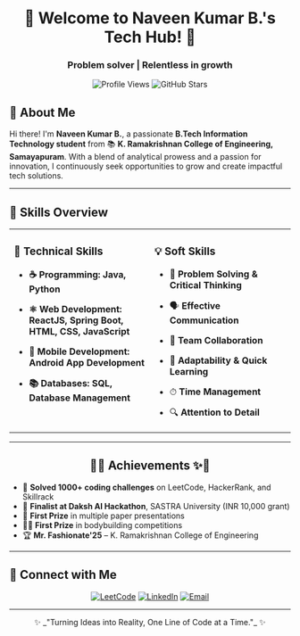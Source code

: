 <h1 align="center">🚀 Welcome to Naveen Kumar B.'s Tech Hub! 🚀</h1>
<h3 align="center">Problem solver | Relentless in growth </h3>

<p align="center">
  <img src="https://komarev.com/ghpvc/?username=naveenkumar&label=Profile%20Views&color=brightgreen&style=for-the-badge" alt="Profile Views"/>
<img src="https://img.shields.io/github/stars/NaveenKumar71/portfolio?style=for-the-badge&label=GitHub%20Stars&color=gold" alt="GitHub Stars"/>
</p>


## 👋 About Me
Hi there! I'm **Naveen Kumar B.**, a passionate **B.Tech Information Technology student** from 📚 **K. Ramakrishnan College of Engineering, Samayapuram**. With a blend of analytical prowess and a passion for innovation, I continuously seek opportunities to grow and create impactful tech solutions.

---

## 🌟 Skills Overview

<table align="center" width="100%">
  <tr>
    <td valign="top" width="50%">
      
### 🔧 Technical Skills

- **☕ Programming: Java, Python**
- **⚛️ Web Development: ReactJS, Spring Boot, HTML, CSS, JavaScript**
- **📱 Mobile Development: Android App Development**
- **📚 Databases: SQL, Database Management**

    </td>
    <td valign="top" width="50%">
      
### 💡 Soft Skills

- 🧩 **Problem Solving & Critical Thinking**
- 🗣 **Effective Communication**
- 🤝 **Team Collaboration**
- 🚀 **Adaptability & Quick Learning**
- ⏱ **Time Management**
- 🔍 **Attention to Detail**

    </td>
  </tr>
</table>

---

<h2 align="center">🏅✨ Achievements ✨🏅</h2>

- 🥇 **Solved 1000+ coding challenges** on LeetCode, HackerRank, and Skillrack
- 🤖 **Finalist at Daksh AI Hackathon**, SASTRA University (INR 10,000 grant)
- 📜 **First Prize** in multiple paper presentations
- 🏋️‍♂️ **First Prize** in bodybuilding competitions
- 🏆 **Mr. Fashionate'25** – K. Ramakrishnan College of Engineering

---
## 🌟 Connect with Me

<p align="center">
  <a href="https://leetcode.com/u/B_Naveenkumar/"><img src="https://img.shields.io/badge/LeetCode-000000.svg?&style=for-the-badge&logo=leetcode&logoColor=white" alt="LeetCode"/></a>
  <a href="https://www.linkedin.com/in/naveenkumarb715/"><img src="https://img.shields.io/badge/LinkedIn-0077B5.svg?&style=for-the-badge&logo=linkedin&logoColor=white" alt="LinkedIn"/></a>
  <a href="mailto:bknaveen712005@gmail.com"><img src="https://img.shields.io/badge/Email-FF4B4B.svg?&style=for-the-badge&logo=gmail&logoColor=white" alt="Email"/></a>
</p>

---

<p align="center">
✨ _"Turning Ideas into Reality, One Line of Code at a Time."_ ✨
</p>
